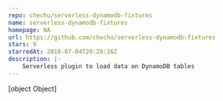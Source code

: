 ```yaml
---
repo: chechu/serverless-dynamodb-fixtures
name: serverless-dynamodb-fixtures
homepage: NA
url: https://github.com/chechu/serverless-dynamodb-fixtures
stars: 9
starredAt: 2018-07-04T20:20:16Z
description: |-
    Serverless plugin to load data on DynamoDB tables
---
```


[object Object]
